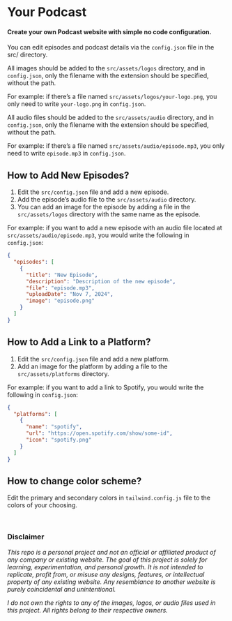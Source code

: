 # Your Podcast

#### Create your own Podcast website with simple no code configuration.

You can edit episodes and podcast details via the `config.json` file in the src/ directory.

All images should be added to the `src/assets/logos` directory, and in `config.json`, only the filename with the extension should be specified, without the path.

For example: if there’s a file named `src/assets/logos/your-logo.png`, you only need to write `your-logo.png` in `config.json`.

All audio files should be added to the `src/assets/audio` directory, and in `config.json`, only the filename with the extension should be specified, without the path.

For example: if there’s a file named `src/assets/audio/episode.mp3`, you only need to write `episode.mp3` in `config.json`.

## How to Add New Episodes?

1. Edit the `src/config.json` file and add a new episode.
2. Add the episode’s audio file to the `src/assets/audio` directory.
3. You can add an image for the episode by adding a file in the `src/assets/logos` directory with the same name as the episode.

For example: if you want to add a new episode with an audio file located at `src/assets/audio/episode.mp3`, you would write the following in `config.json`:

```json
{
  "episodes": [
    {
      "title": "New Episode",
      "description": "Description of the new episode",
      "file": "episode.mp3",
      "uploadDate": "Nov 7, 2024",
      "image": "episode.png"
    }
  ]
}
```

## How to Add a Link to a Platform?

1. Edit the `src/config.json` file and add a new platform.
2. Add an image for the platform by adding a file to the `src/assets/platforms` directory.

For example: if you want to add a link to Spotify, you would write the following in `config.json`:

```json
{
  "platforms": [
    {
      "name": "spotify",
      "url": "https://open.spotify.com/show/some-id",
      "icon": "spotify.png"
    }
  ]
}
```

## How to change color scheme?

Edit the primary and secondary colors in `tailwind.config.js` file to the colors of your choosing.


<br>

### Disclaimer

_This repo is a personal project and not an official or affiliated product of any company or existing website. The goal of this project is solely for learning, experimentation, and personal growth. It is not intended to replicate, profit from, or misuse any designs, features, or intellectual property of any existing website. Any resemblance to another website is purely coincidental and unintentional._

_I do not own the rights to any of the images, logos, or audio files used in this project. All rights belong to their respective owners._